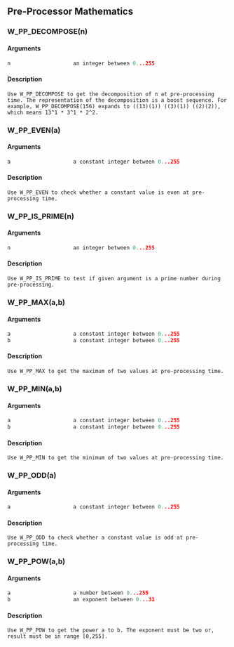 ## Pre-Processor Mathematics
    
### W_PP_DECOMPOSE(n)
#### Arguments
```C
n                    an integer between 0...255
```
#### Description
    Use W_PP_DECOMPOSE to get the decomposition of n at pre-processing time. The representation of the decomposition is a boost sequence. For example, W_PP_DECOMPOSE(156) expands to ((13)(1)) ((3)(1)) ((2)(2)), which means 13^1 * 3^1 * 2^2.
    
### W_PP_EVEN(a)
#### Arguments
```C
a                    a constant integer between 0...255
```
#### Description
    Use W_PP_EVEN to check whether a constant value is even at pre-processing time.
    
### W_PP_IS_PRIME(n)
#### Arguments
```C
n                    an integer between 0...255
```
#### Description
    Use W_PP_IS_PRIME to test if given argument is a prime number during pre-processing.
    
### W_PP_MAX(a,b)
#### Arguments
```C
a                    a constant integer between 0...255
b                    a constant integer between 0...255
```
#### Description
    Use W_PP_MAX to get the maximum of two values at pre-processing time.
    
### W_PP_MIN(a,b)
#### Arguments
```C
a                    a constant integer between 0...255
b                    a constant integer between 0...255
```
#### Description
    Use W_PP_MIN to get the minimum of two values at pre-processing time.
    
### W_PP_ODD(a)
#### Arguments
```C
a                    a constant integer between 0...255
```
#### Description
    Use W_PP_ODD to check whether a constant value is odd at pre-processing time.
    
### W_PP_POW(a,b)
#### Arguments
```C
a                    a number between 0...255
b                    an exponent between 0...31
```
#### Description
    Use W_PP_POW to get the power a to b. The exponent must be two or, result must be in range [0,255].
